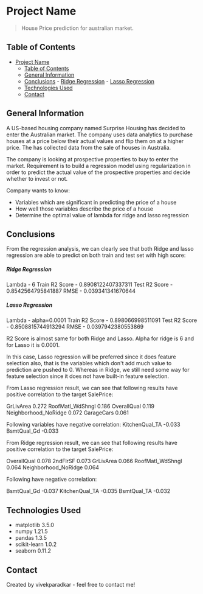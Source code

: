 # Project Name
> House Price prediction for australian market.


## Table of Contents
- [Project Name](#project-name)
  - [Table of Contents](#table-of-contents)
  - [General Information](#general-information)
  - [Conclusions](#conclusions)
        - [Ridge Regression](#ridge-regression)
        - [Lasso Regression](#lasso-regression)
  - [Technologies Used](#technologies-used)
  - [Contact](#contact)


## General Information
A US-based housing company named Surprise Housing has decided to enter the Australian market. The company uses data analytics to purchase houses at a price below their actual values and flip them on at a higher price. The has collected data from the sale of houses in Australia.

The company is looking at prospective properties to buy to enter the market. Requirement is to build a regression model using regularization in order to predict the actual value of the prospective properties and decide whether to invest or not.

Company wants to know:
- Variables which are significant in predicting the price of a house
- How well those variables describe the price of a house
- Determine the optimal value of lambda for ridge and lasso regression


## Conclusions
From the regression analysis, we can clearly see that both Ridge and lasso regression are able to predict on both train and test set with high score:

##### Ridge Regression
Lambda - 6
Train R2 Score - 0.8908122407337311
Test R2 Score  - 0.8542564795841887
RMSE           - 0.039341341670644

##### Lasso Regression
Lambda - alpha=0.0001
Train R2 Score - 0.898066998511091
Test R2 Score  - 0.8508815744913294
RMSE           - 0.0397942380553869

R2 Score is almost same for both Ridge and Lasso. Alpha for ridge is 6 and for Lasso it is 0.0001. 

In this case, Lasso regression will be preferred since it does feature selection also, that is the variables which don't add much value to prediction are pushed to 0. Whereas in Ridge, we still need some way for feature selection since it does not have built-in feature selection.

From Lasso regression result, we can see that following results have positive correlation to the target SalePrice:

GrLivArea 	0.272
RoofMatl_WdShngl 	0.186
OverallQual 	0.119
Neighborhood_NoRidge 	0.072
GarageCars 	0.061

Following variables have negative correlation:
KitchenQual_TA 	-0.033
BsmtQual_Gd 	-0.033

From Ridge regression result, we can see that following results have positive correlation to the target SalePrice:

OverallQual 	0.078
2ndFlrSF 	0.073
GrLivArea 	0.066
RoofMatl_WdShngl 	0.064
Neighborhood_NoRidge 	0.064

Following have negative correlation:

BsmtQual_Gd 	-0.037
KitchenQual_TA 	-0.035
BsmtQual_TA 	-0.032


## Technologies Used
- matplotlib                3.5.0 
- numpy                     1.21.5
- pandas                    1.3.5 
- scikit-learn              1.0.2 
- seaborn                   0.11.2


## Contact
Created by vivekparadkar - feel free to contact me!
